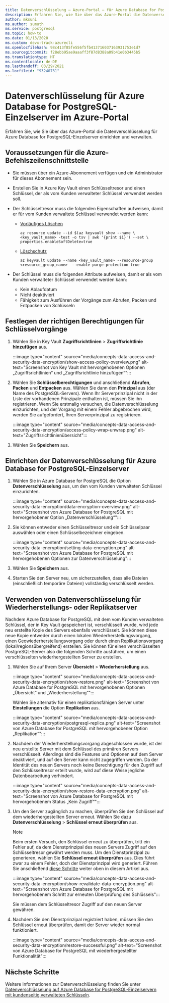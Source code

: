 ```yaml
---
title: Datenverschlüsselung – Azure-Portal – für Azure Database for PostgreSQL-Einzelserver
description: Erfahren Sie, wie Sie über das Azure-Portal die Datenverschlüsselung für Azure Database for PostgreSQL-Einzelserver einrichten und verwalten.
author: mksuni
ms.author: sumuth
ms.service: postgresql
ms.topic: how-to
ms.date: 01/13/2020
ms.custom: devx-track-azurecli
ms.openlocfilehash: 98c413f85fe556f5fb413716037163931753e1d7
ms.sourcegitcommit: f28ebb95ae9aaaff3f87d8388a09b41e0b3445b5
ms.translationtype: HT
ms.contentlocale: de-DE
ms.lasthandoff: 03/29/2021
ms.locfileid: "93240731"
---
```

# <a name="data-encryption-for-azure-database-for-postgresql-single-server-by-using-the-azure-portal"></a>Datenverschlüsselung für Azure Database for PostgreSQL-Einzelserver im Azure-Portal

Erfahren Sie, wie Sie über das Azure-Portal die Datenverschlüsselung für Azure Database for PostgreSQL-Einzelserver einrichten und verwalten.

## <a name="prerequisites-for-azure-cli"></a>Voraussetzungen für die Azure-Befehlszeilenschnittstelle

* Sie müssen über ein Azure-Abonnement verfügen und ein Administrator für dieses Abonnement sein.
* Erstellen Sie in Azure Key Vault einen Schlüsseltresor und einen Schlüssel, der als vom Kunden verwalteter Schlüssel verwendet werden soll.
* Der Schlüsseltresor muss die folgenden Eigenschaften aufweisen, damit er für vom Kunden verwaltete Schlüssel verwendet werden kann:
  * [Vorläufiges Löschen](../key-vault/general/soft-delete-overview.md)

    ```azurecli-interactive
    az resource update --id $(az keyvault show --name \ <key_vault_name> -test -o tsv | awk '{print $1}') --set \ properties.enableSoftDelete=true
    ```

  * [Löschschutz](../key-vault/general/soft-delete-overview.md#purge-protection)

    ```azurecli-interactive
    az keyvault update --name <key_vault_name> --resource-group <resource_group_name>  --enable-purge-protection true
    ```

* Der Schlüssel muss die folgenden Attribute aufweisen, damit er als vom Kunden verwalteter Schlüssel verwendet werden kann:
  * Kein Ablaufdatum
  * Nicht deaktiviert
  * Fähigkeit zum Ausführen der Vorgänge zum Abrufen, Packen und Entpacken von Schlüsseln

## <a name="set-the-right-permissions-for-key-operations"></a>Festlegen der richtigen Berechtigungen für Schlüsselvorgänge

1. Wählen Sie in Key Vault **Zugriffsrichtlinien** > **Zugriffsrichtlinie hinzufügen** aus.

   :::image type="content" source="media/concepts-data-access-and-security-data-encryption/show-access-policy-overview.png" alt-text="Screenshot von Key Vault mit hervorgehobenen Optionen „Zugriffsrichtlinien“ und „Zugriffsrichtlinie hinzufügen“":::

2. Wählen Sie **Schlüsselberechtigungen** und anschließend **Abrufen**, **Packen** und **Entpacken** aus. Wählen Sie dann den **Prinzipal** aus (der Name des PostgreSQL-Servers). Wenn Ihr Serverprinzipal nicht in der Liste der vorhandenen Prinzipale enthalten ist, müssen Sie ihn registrieren. Wenn Sie erstmalig versuchen, die Datenverschlüsselung einzurichten, und der Vorgang mit einem Fehler abgebrochen wird, werden Sie aufgefordert, Ihren Serverprinzipal zu registrieren.  

   :::image type="content" source="media/concepts-data-access-and-security-data-encryption/access-policy-wrap-unwrap.png" alt-text="Zugriffsrichtlinienübersicht":::

3. Wählen Sie **Speichern** aus.

## <a name="set-data-encryption-for-azure-database-for-postgresql-single-server"></a>Einrichten der Datenverschlüsselung für Azure Database for PostgreSQL-Einzelserver

1. Wählen Sie in Azure Database for PostgreSQL die Option **Datenverschlüsselung** aus, um den vom Kunden verwalteten Schlüssel einzurichten.

   :::image type="content" source="media/concepts-data-access-and-security-data-encryption/data-encryption-overview.png" alt-text="Screenshot von Azure Database for PostgreSQL mit hervorgehobener Option „Datenverschlüsselung“":::

2. Sie können entweder einen Schlüsseltresor und ein Schlüsselpaar auswählen oder einen Schlüsselbezeichner eingeben.

   :::image type="content" source="media/concepts-data-access-and-security-data-encryption/setting-data-encryption.png" alt-text="Screenshot von Azure Database for PostgreSQL mit hervorgehobenen Optionen zur Datenverschlüsselung":::

3. Wählen Sie **Speichern** aus.

4. Starten Sie den Server neu, um sicherzustellen, dass alle Dateien (einschließlich temporäre Dateien) vollständig verschlüsselt werden.

## <a name="using-data-encryption-for-restore-or-replica-servers"></a>Verwenden von Datenverschlüsselung für Wiederherstellungs- oder Replikatserver

Nachdem Azure Database for PostgreSQL mit dem vom Kunden verwalteten Schlüssel, der in Key Vault gespeichert ist, verschlüsselt wurde, wird jede neu erstellte Kopie des Servers ebenfalls verschlüsselt. Sie können diese neue Kopie entweder durch einen lokalen Wiederherstellungsvorgang, einen Geowiederherstellungsvorgang oder durch einen Replikationsvorgang (lokal/regionsübergreifend) erstellen. Sie können für einen verschlüsselten PostgreSQL-Server also die folgenden Schritte ausführen, um einen verschlüsselten wiederhergestellten Server zu erstellen.

1. Wählen Sie auf Ihrem Server **Übersicht** > **Wiederherstellung** aus.

   :::image type="content" source="media/concepts-data-access-and-security-data-encryption/show-restore.png" alt-text="Screenshot von Azure Database for PostgreSQL mit hervorgehobenen Optionen „Übersicht“ und „Wiederherstellung“":::

   Wählen Sie alternativ für einen replikationsfähigen Server unter **Einstellungen** die Option **Replikation** aus.

   :::image type="content" source="media/concepts-data-access-and-security-data-encryption/postgresql-replica.png" alt-text="Screenshot von Azure Database for PostgreSQL mit hervorgehobener Option „Replikation“":::

2. Nachdem der Wiederherstellungsvorgang abgeschlossen wurde, ist der neu erstellte Server mit dem Schlüssel des primären Servers verschlüsselt. Allerdings sind die Features und Optionen auf dem Server deaktiviert, und auf den Server kann nicht zugegriffen werden. Da der Identität des neuen Servers noch keine Berechtigung für den Zugriff auf den Schlüsseltresor erteilt wurde, wird auf diese Weise jegliche Datenbearbeitung verhindert.

   :::image type="content" source="media/concepts-data-access-and-security-data-encryption/show-restore-data-encryption.png" alt-text="Screenshot von Azure Database for PostgreSQL mit hervorgehobenem Status „Kein Zugriff“":::

3. Um den Server zugänglich zu machen, überprüfen Sie den Schlüssel auf dem wiederhergestellten Server erneut. Wählen Sie dazu **Datenverschlüsselung** > **Schlüssel erneut überprüfen** aus.

   > [!NOTE]
   > Beim ersten Versuch, den Schlüssel erneut zu überprüfen, tritt ein Fehler auf, da dem Dienstprinzipal des neuen Servers Zugriff auf den Schlüsseltresor gewährt werden muss. Um den Dienstprinzipal zu generieren, wählen Sie **Schlüssel erneut überprüfen** aus. Dies führt zwar zu einem Fehler, doch der Dienstprinzipal wird generiert. Führen Sie anschließend [diese Schritte](#set-the-right-permissions-for-key-operations) weiter oben in diesem Artikel aus.

   :::image type="content" source="media/concepts-data-access-and-security-data-encryption/show-revalidate-data-encryption.png" alt-text="Screenshot von Azure Database for PostgreSQL mit hervorgehobenem Schritt zur erneuten Überprüfung des Schlüssels":::

   Sie müssen dem Schlüsseltresor Zugriff auf den neuen Server gewähren.

4. Nachdem Sie den Dienstprinzipal registriert haben, müssen Sie den Schlüssel erneut überprüfen, damit der Server wieder normal funktioniert.

   :::image type="content" source="media/concepts-data-access-and-security-data-encryption/restore-successful.png" alt-text="Screenshot von Azure Database for PostgreSQL mit wiederhergestellter Funktionalität":::

## <a name="next-steps"></a>Nächste Schritte

 Weitere Informationen zur Datenverschlüsselung finden Sie unter [Datenverschlüsselung auf Azure Database for PostgreSQL-Einzelservern mit kundenseitig verwalteten Schlüsseln](concepts-data-encryption-postgresql.md).
